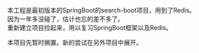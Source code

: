本工程是最初版本的SpringBoot的search-boot项目，用到了Redis。  
因为一年多没碰了，估计也忘的差不多了。   
重新建立项目捡起来，用以复习SpringBoot框架以及Redis。

本项目先暂时搁置。新的尝试在另外项目中展开。